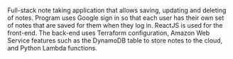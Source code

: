 Full-stack note taking application that allows saving, updating and deleting of notes.
Program uses Google sign in so that each user has their own set of notes that are saved for them when they log in.
ReactJS is used for the front-end.
The back-end uses Terraform configuration, Amazon Web Service features such as the DynamoDB table to store notes to the cloud, and Python Lambda functions.
